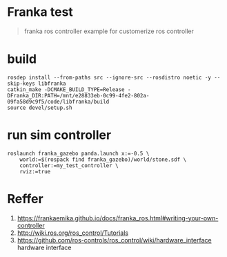 
# Franka test

> franka ros controller example for customerize ros controller
 

# build

```
rosdep install --from-paths src --ignore-src --rosdistro noetic -y --skip-keys libfranka
catkin_make -DCMAKE_BUILD_TYPE=Release -DFranka_DIR:PATH=/mnt/e28833eb-0c99-4fe2-802a-09fa58d9c9f5/code/libfranka/build
source devel/setup.sh
```

# run sim controller

```
roslaunch franka_gazebo panda.launch x:=-0.5 \
    world:=$(rospack find franka_gazebo)/world/stone.sdf \
    controller:=my_test_controller \
    rviz:=true
```

# Reffer

1. https://frankaemika.github.io/docs/franka_ros.html#writing-your-own-controller
2. http://wiki.ros.org/ros_control/Tutorials 
3. https://github.com/ros-controls/ros_control/wiki/hardware_interface hardware interface